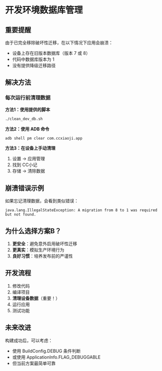 # 开发环境数据库管理

## 重要提醒

由于已完全移除破坏性迁移，在以下情况下应用会崩溃：
- 设备上存在旧版本数据库（版本 7 或 8）
- 代码中数据库版本为 1
- 没有提供降级迁移路径

## 解决方法

### 每次运行前清理数据

**方法1：使用提供的脚本**
```bash
./clean_dev_db.sh
```

**方法2：使用 ADB 命令**
```bash
adb shell pm clear com.ccxiaoji.app
```

**方法3：在设备上手动清理**
1. 设置 → 应用管理
2. 找到 CC小记
3. 存储 → 清除数据

## 崩溃错误示例

如果忘记清理数据，会看到类似错误：
```
java.lang.IllegalStateException: A migration from 8 to 1 was required but not found.
```

## 为什么选择方案B？

1. **更安全**：避免意外启用破坏性迁移
2. **更真实**：模拟生产环境行为
3. **良好习惯**：培养发布前的严谨性

## 开发流程

1. 修改代码
2. 编译项目
3. **清理设备数据**（重要！）
4. 运行应用
5. 测试功能

## 未来改进

构建成功后，可以考虑：
- 使用 BuildConfig.DEBUG 条件判断
- 或使用 ApplicationInfo.FLAG_DEBUGGABLE
- 但当前方案最简单可靠
